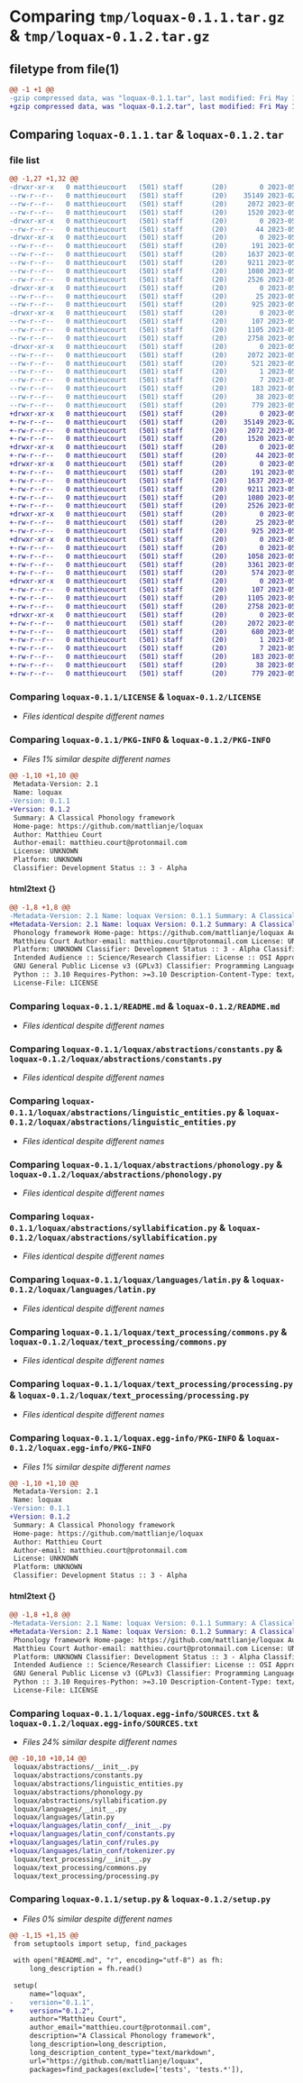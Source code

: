 # Comparing `tmp/loquax-0.1.1.tar.gz` & `tmp/loquax-0.1.2.tar.gz`

## filetype from file(1)

```diff
@@ -1 +1 @@
-gzip compressed data, was "loquax-0.1.1.tar", last modified: Fri May 19 19:48:07 2023, max compression
+gzip compressed data, was "loquax-0.1.2.tar", last modified: Fri May 19 19:53:40 2023, max compression
```

## Comparing `loquax-0.1.1.tar` & `loquax-0.1.2.tar`

### file list

```diff
@@ -1,27 +1,32 @@
-drwxr-xr-x   0 matthieucourt   (501) staff       (20)        0 2023-05-19 19:48:07.034247 loquax-0.1.1/
--rw-r--r--   0 matthieucourt   (501) staff       (20)    35149 2023-02-10 04:45:57.000000 loquax-0.1.1/LICENSE
--rw-r--r--   0 matthieucourt   (501) staff       (20)     2072 2023-05-19 19:48:07.033959 loquax-0.1.1/PKG-INFO
--rw-r--r--   0 matthieucourt   (501) staff       (20)     1520 2023-05-19 19:42:27.000000 loquax-0.1.1/README.md
-drwxr-xr-x   0 matthieucourt   (501) staff       (20)        0 2023-05-19 19:48:07.025905 loquax-0.1.1/loquax/
--rw-r--r--   0 matthieucourt   (501) staff       (20)       44 2023-05-19 13:53:25.000000 loquax-0.1.1/loquax/__init__.py
-drwxr-xr-x   0 matthieucourt   (501) staff       (20)        0 2023-05-19 19:48:07.030645 loquax-0.1.1/loquax/abstractions/
--rw-r--r--   0 matthieucourt   (501) staff       (20)      191 2023-05-19 13:53:25.000000 loquax-0.1.1/loquax/abstractions/__init__.py
--rw-r--r--   0 matthieucourt   (501) staff       (20)     1637 2023-05-19 13:53:25.000000 loquax-0.1.1/loquax/abstractions/constants.py
--rw-r--r--   0 matthieucourt   (501) staff       (20)     9211 2023-05-19 19:42:43.000000 loquax-0.1.1/loquax/abstractions/linguistic_entities.py
--rw-r--r--   0 matthieucourt   (501) staff       (20)     1080 2023-05-19 13:53:25.000000 loquax-0.1.1/loquax/abstractions/phonology.py
--rw-r--r--   0 matthieucourt   (501) staff       (20)     2526 2023-05-19 13:53:25.000000 loquax-0.1.1/loquax/abstractions/syllabification.py
-drwxr-xr-x   0 matthieucourt   (501) staff       (20)        0 2023-05-19 19:48:07.031658 loquax-0.1.1/loquax/languages/
--rw-r--r--   0 matthieucourt   (501) staff       (20)       25 2023-05-19 13:53:25.000000 loquax-0.1.1/loquax/languages/__init__.py
--rw-r--r--   0 matthieucourt   (501) staff       (20)      925 2023-05-19 13:53:25.000000 loquax-0.1.1/loquax/languages/latin.py
-drwxr-xr-x   0 matthieucourt   (501) staff       (20)        0 2023-05-19 19:48:07.033226 loquax-0.1.1/loquax/text_processing/
--rw-r--r--   0 matthieucourt   (501) staff       (20)      107 2023-05-19 13:53:25.000000 loquax-0.1.1/loquax/text_processing/__init__.py
--rw-r--r--   0 matthieucourt   (501) staff       (20)     1105 2023-05-19 13:53:25.000000 loquax-0.1.1/loquax/text_processing/commons.py
--rw-r--r--   0 matthieucourt   (501) staff       (20)     2758 2023-05-19 19:37:17.000000 loquax-0.1.1/loquax/text_processing/processing.py
-drwxr-xr-x   0 matthieucourt   (501) staff       (20)        0 2023-05-19 19:48:07.027658 loquax-0.1.1/loquax.egg-info/
--rw-r--r--   0 matthieucourt   (501) staff       (20)     2072 2023-05-19 19:48:06.000000 loquax-0.1.1/loquax.egg-info/PKG-INFO
--rw-r--r--   0 matthieucourt   (501) staff       (20)      521 2023-05-19 19:48:06.000000 loquax-0.1.1/loquax.egg-info/SOURCES.txt
--rw-r--r--   0 matthieucourt   (501) staff       (20)        1 2023-05-19 19:48:06.000000 loquax-0.1.1/loquax.egg-info/dependency_links.txt
--rw-r--r--   0 matthieucourt   (501) staff       (20)        7 2023-05-19 19:48:06.000000 loquax-0.1.1/loquax.egg-info/top_level.txt
--rw-r--r--   0 matthieucourt   (501) staff       (20)      183 2023-05-19 13:53:25.000000 loquax-0.1.1/pyproject.toml
--rw-r--r--   0 matthieucourt   (501) staff       (20)       38 2023-05-19 19:48:07.034341 loquax-0.1.1/setup.cfg
--rw-r--r--   0 matthieucourt   (501) staff       (20)      779 2023-05-19 19:47:55.000000 loquax-0.1.1/setup.py
+drwxr-xr-x   0 matthieucourt   (501) staff       (20)        0 2023-05-19 19:53:40.222721 loquax-0.1.2/
+-rw-r--r--   0 matthieucourt   (501) staff       (20)    35149 2023-02-10 04:45:57.000000 loquax-0.1.2/LICENSE
+-rw-r--r--   0 matthieucourt   (501) staff       (20)     2072 2023-05-19 19:53:40.222286 loquax-0.1.2/PKG-INFO
+-rw-r--r--   0 matthieucourt   (501) staff       (20)     1520 2023-05-19 19:42:27.000000 loquax-0.1.2/README.md
+drwxr-xr-x   0 matthieucourt   (501) staff       (20)        0 2023-05-19 19:53:40.212501 loquax-0.1.2/loquax/
+-rw-r--r--   0 matthieucourt   (501) staff       (20)       44 2023-05-19 13:53:25.000000 loquax-0.1.2/loquax/__init__.py
+drwxr-xr-x   0 matthieucourt   (501) staff       (20)        0 2023-05-19 19:53:40.217097 loquax-0.1.2/loquax/abstractions/
+-rw-r--r--   0 matthieucourt   (501) staff       (20)      191 2023-05-19 13:53:25.000000 loquax-0.1.2/loquax/abstractions/__init__.py
+-rw-r--r--   0 matthieucourt   (501) staff       (20)     1637 2023-05-19 13:53:25.000000 loquax-0.1.2/loquax/abstractions/constants.py
+-rw-r--r--   0 matthieucourt   (501) staff       (20)     9211 2023-05-19 19:42:43.000000 loquax-0.1.2/loquax/abstractions/linguistic_entities.py
+-rw-r--r--   0 matthieucourt   (501) staff       (20)     1080 2023-05-19 13:53:25.000000 loquax-0.1.2/loquax/abstractions/phonology.py
+-rw-r--r--   0 matthieucourt   (501) staff       (20)     2526 2023-05-19 13:53:25.000000 loquax-0.1.2/loquax/abstractions/syllabification.py
+drwxr-xr-x   0 matthieucourt   (501) staff       (20)        0 2023-05-19 19:53:40.218335 loquax-0.1.2/loquax/languages/
+-rw-r--r--   0 matthieucourt   (501) staff       (20)       25 2023-05-19 13:53:25.000000 loquax-0.1.2/loquax/languages/__init__.py
+-rw-r--r--   0 matthieucourt   (501) staff       (20)      925 2023-05-19 13:53:25.000000 loquax-0.1.2/loquax/languages/latin.py
+drwxr-xr-x   0 matthieucourt   (501) staff       (20)        0 2023-05-19 19:53:40.219851 loquax-0.1.2/loquax/languages/latin_conf/
+-rw-r--r--   0 matthieucourt   (501) staff       (20)        0 2023-05-19 19:53:03.000000 loquax-0.1.2/loquax/languages/latin_conf/__init__.py
+-rw-r--r--   0 matthieucourt   (501) staff       (20)     1058 2023-05-19 13:53:25.000000 loquax-0.1.2/loquax/languages/latin_conf/constants.py
+-rw-r--r--   0 matthieucourt   (501) staff       (20)     3361 2023-05-19 13:53:25.000000 loquax-0.1.2/loquax/languages/latin_conf/rules.py
+-rw-r--r--   0 matthieucourt   (501) staff       (20)      574 2023-05-19 13:53:25.000000 loquax-0.1.2/loquax/languages/latin_conf/tokenizer.py
+drwxr-xr-x   0 matthieucourt   (501) staff       (20)        0 2023-05-19 19:53:40.221458 loquax-0.1.2/loquax/text_processing/
+-rw-r--r--   0 matthieucourt   (501) staff       (20)      107 2023-05-19 13:53:25.000000 loquax-0.1.2/loquax/text_processing/__init__.py
+-rw-r--r--   0 matthieucourt   (501) staff       (20)     1105 2023-05-19 13:53:25.000000 loquax-0.1.2/loquax/text_processing/commons.py
+-rw-r--r--   0 matthieucourt   (501) staff       (20)     2758 2023-05-19 19:37:17.000000 loquax-0.1.2/loquax/text_processing/processing.py
+drwxr-xr-x   0 matthieucourt   (501) staff       (20)        0 2023-05-19 19:53:40.214518 loquax-0.1.2/loquax.egg-info/
+-rw-r--r--   0 matthieucourt   (501) staff       (20)     2072 2023-05-19 19:53:40.000000 loquax-0.1.2/loquax.egg-info/PKG-INFO
+-rw-r--r--   0 matthieucourt   (501) staff       (20)      680 2023-05-19 19:53:40.000000 loquax-0.1.2/loquax.egg-info/SOURCES.txt
+-rw-r--r--   0 matthieucourt   (501) staff       (20)        1 2023-05-19 19:53:40.000000 loquax-0.1.2/loquax.egg-info/dependency_links.txt
+-rw-r--r--   0 matthieucourt   (501) staff       (20)        7 2023-05-19 19:53:40.000000 loquax-0.1.2/loquax.egg-info/top_level.txt
+-rw-r--r--   0 matthieucourt   (501) staff       (20)      183 2023-05-19 13:53:25.000000 loquax-0.1.2/pyproject.toml
+-rw-r--r--   0 matthieucourt   (501) staff       (20)       38 2023-05-19 19:53:40.222866 loquax-0.1.2/setup.cfg
+-rw-r--r--   0 matthieucourt   (501) staff       (20)      779 2023-05-19 19:53:33.000000 loquax-0.1.2/setup.py
```

### Comparing `loquax-0.1.1/LICENSE` & `loquax-0.1.2/LICENSE`

 * *Files identical despite different names*

### Comparing `loquax-0.1.1/PKG-INFO` & `loquax-0.1.2/PKG-INFO`

 * *Files 1% similar despite different names*

```diff
@@ -1,10 +1,10 @@
 Metadata-Version: 2.1
 Name: loquax
-Version: 0.1.1
+Version: 0.1.2
 Summary: A Classical Phonology framework
 Home-page: https://github.com/mattlianje/loquax
 Author: Matthieu Court
 Author-email: matthieu.court@protonmail.com
 License: UNKNOWN
 Platform: UNKNOWN
 Classifier: Development Status :: 3 - Alpha
```

#### html2text {}

```diff
@@ -1,8 +1,8 @@
-Metadata-Version: 2.1 Name: loquax Version: 0.1.1 Summary: A Classical
+Metadata-Version: 2.1 Name: loquax Version: 0.1.2 Summary: A Classical
 Phonology framework Home-page: https://github.com/mattlianje/loquax Author:
 Matthieu Court Author-email: matthieu.court@protonmail.com License: UNKNOWN
 Platform: UNKNOWN Classifier: Development Status :: 3 - Alpha Classifier:
 Intended Audience :: Science/Research Classifier: License :: OSI Approved ::
 GNU General Public License v3 (GPLv3) Classifier: Programming Language ::
 Python :: 3.10 Requires-Python: >=3.10 Description-Content-Type: text/markdown
 License-File: LICENSE
```

### Comparing `loquax-0.1.1/README.md` & `loquax-0.1.2/README.md`

 * *Files identical despite different names*

### Comparing `loquax-0.1.1/loquax/abstractions/constants.py` & `loquax-0.1.2/loquax/abstractions/constants.py`

 * *Files identical despite different names*

### Comparing `loquax-0.1.1/loquax/abstractions/linguistic_entities.py` & `loquax-0.1.2/loquax/abstractions/linguistic_entities.py`

 * *Files identical despite different names*

### Comparing `loquax-0.1.1/loquax/abstractions/phonology.py` & `loquax-0.1.2/loquax/abstractions/phonology.py`

 * *Files identical despite different names*

### Comparing `loquax-0.1.1/loquax/abstractions/syllabification.py` & `loquax-0.1.2/loquax/abstractions/syllabification.py`

 * *Files identical despite different names*

### Comparing `loquax-0.1.1/loquax/languages/latin.py` & `loquax-0.1.2/loquax/languages/latin.py`

 * *Files identical despite different names*

### Comparing `loquax-0.1.1/loquax/text_processing/commons.py` & `loquax-0.1.2/loquax/text_processing/commons.py`

 * *Files identical despite different names*

### Comparing `loquax-0.1.1/loquax/text_processing/processing.py` & `loquax-0.1.2/loquax/text_processing/processing.py`

 * *Files identical despite different names*

### Comparing `loquax-0.1.1/loquax.egg-info/PKG-INFO` & `loquax-0.1.2/loquax.egg-info/PKG-INFO`

 * *Files 1% similar despite different names*

```diff
@@ -1,10 +1,10 @@
 Metadata-Version: 2.1
 Name: loquax
-Version: 0.1.1
+Version: 0.1.2
 Summary: A Classical Phonology framework
 Home-page: https://github.com/mattlianje/loquax
 Author: Matthieu Court
 Author-email: matthieu.court@protonmail.com
 License: UNKNOWN
 Platform: UNKNOWN
 Classifier: Development Status :: 3 - Alpha
```

#### html2text {}

```diff
@@ -1,8 +1,8 @@
-Metadata-Version: 2.1 Name: loquax Version: 0.1.1 Summary: A Classical
+Metadata-Version: 2.1 Name: loquax Version: 0.1.2 Summary: A Classical
 Phonology framework Home-page: https://github.com/mattlianje/loquax Author:
 Matthieu Court Author-email: matthieu.court@protonmail.com License: UNKNOWN
 Platform: UNKNOWN Classifier: Development Status :: 3 - Alpha Classifier:
 Intended Audience :: Science/Research Classifier: License :: OSI Approved ::
 GNU General Public License v3 (GPLv3) Classifier: Programming Language ::
 Python :: 3.10 Requires-Python: >=3.10 Description-Content-Type: text/markdown
 License-File: LICENSE
```

### Comparing `loquax-0.1.1/loquax.egg-info/SOURCES.txt` & `loquax-0.1.2/loquax.egg-info/SOURCES.txt`

 * *Files 24% similar despite different names*

```diff
@@ -10,10 +10,14 @@
 loquax/abstractions/__init__.py
 loquax/abstractions/constants.py
 loquax/abstractions/linguistic_entities.py
 loquax/abstractions/phonology.py
 loquax/abstractions/syllabification.py
 loquax/languages/__init__.py
 loquax/languages/latin.py
+loquax/languages/latin_conf/__init__.py
+loquax/languages/latin_conf/constants.py
+loquax/languages/latin_conf/rules.py
+loquax/languages/latin_conf/tokenizer.py
 loquax/text_processing/__init__.py
 loquax/text_processing/commons.py
 loquax/text_processing/processing.py
```

### Comparing `loquax-0.1.1/setup.py` & `loquax-0.1.2/setup.py`

 * *Files 0% similar despite different names*

```diff
@@ -1,15 +1,15 @@
 from setuptools import setup, find_packages
 
 with open("README.md", "r", encoding="utf-8") as fh:
     long_description = fh.read()
 
 setup(
     name="loquax",
-    version="0.1.1",
+    version="0.1.2",
     author="Matthieu Court",
     author_email="matthieu.court@protonmail.com",
     description="A Classical Phonology framework",
     long_description=long_description,
     long_description_content_type="text/markdown",
     url="https://github.com/mattlianje/loquax",
     packages=find_packages(exclude=['tests', 'tests.*']),
```

